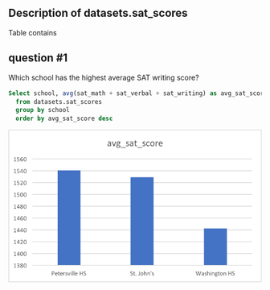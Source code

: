 ## Description of datasets.sat_scores
Table contains 

## question #1
Which school has the highest average SAT writing score?

```sql
Select school, avg(sat_math + sat_verbal + sat_writing) as avg_sat_score
  from datasets.sat_scores
  group by school
  order by avg_sat_score desc
```
![fdf](visualizations/Graph1.png)
